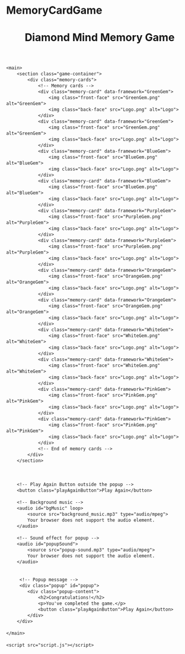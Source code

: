 # MemoryCardGame
<!DOCTYPE html>
<html lang="en">
<head>
    <meta charset="UTF-8">
    <meta name="viewport" content="width=device-width, initial-scale=1.0">
    <title>Diamond Mind Memory Game</title>
    <link rel="stylesheet" href="style.css">
    <audio id="clickSound">
        <source src="click_sound.mp3" type="audio/mpeg">
        Your browser does not support the audio element.
    </audio>
</head>
<body>
    <header>
        <h1 class="title">Diamond Mind Memory Game</h1>
    </header>

    <main>
        <section class="game-container">
            <div class="memory-cards">
                <!-- Memory cards -->
                <div class="memory-card" data-framework="GreenGem">
                    <img class="front-face" src="GreenGem.png" alt="GreenGem">
                    <img class="back-face" src="Logo.png" alt="Logo">
                </div>
                <div class="memory-card" data-framework="GreenGem">
                    <img class="front-face" src="GreenGem.png" alt="GreenGem">
                    <img class="back-face" src="Logo.png" alt="Logo">
                </div>
                <div class="memory-card" data-framework="BlueGem">
                    <img class="front-face" src="BlueGem.png" alt="BlueGem">
                    <img class="back-face" src="Logo.png" alt="Logo">
                </div>
                <div class="memory-card" data-framework="BlueGem">
                    <img class="front-face" src="BlueGem.png" alt="BlueGem">
                    <img class="back-face" src="Logo.png" alt="Logo">
                </div>
                <div class="memory-card" data-framework="PurpleGem">
                    <img class="front-face" src="PurpleGem.png" alt="PurpleGem">
                    <img class="back-face" src="Logo.png" alt="Logo">
                </div>
                <div class="memory-card" data-framework="PurpleGem">
                    <img class="front-face" src="PurpleGem.png" alt="PurpleGem">
                    <img class="back-face" src="Logo.png" alt="Logo">
                </div>
                <div class="memory-card" data-framework="OrangeGem">
                    <img class="front-face" src="OrangeGem.png" alt="OrangeGem">
                    <img class="back-face" src="Logo.png" alt="Logo">
                </div>
                <div class="memory-card" data-framework="OrangeGem">
                    <img class="front-face" src="OrangeGem.png" alt="OrangeGem">
                    <img class="back-face" src="Logo.png" alt="Logo">
                </div>
                <div class="memory-card" data-framework="WhiteGem">
                    <img class="front-face" src="WhiteGem.png" alt="WhiteGem">
                    <img class="back-face" src="Logo.png" alt="Logo">
                </div>
                <div class="memory-card" data-framework="WhiteGem">
                    <img class="front-face" src="WhiteGem.png" alt="WhiteGem">
                    <img class="back-face" src="Logo.png" alt="Logo">
                </div>
                <div class="memory-card" data-framework="PinkGem">
                    <img class="front-face" src="PinkGem.png" alt="PinkGem">
                    <img class="back-face" src="Logo.png" alt="Logo">
                </div>
                <div class="memory-card" data-framework="PinkGem">
                    <img class="front-face" src="PinkGem.png" alt="PinkGem">
                    <img class="back-face" src="Logo.png" alt="Logo">
                </div>
                <!-- End of memory cards -->
            </div>
        </section>

       

        <!-- Play Again Button outside the popup -->
        <button class="playAgainButton">Play Again</button>

        <!-- Background music -->
        <audio id="bgMusic" loop>
            <source src="background_music.mp3" type="audio/mpeg">
            Your browser does not support the audio element.
        </audio>

        <!-- Sound effect for popup -->
        <audio id="popupSound">
            <source src="popup-sound.mp3" type="audio/mpeg">
            Your browser does not support the audio element.
        </audio>


         <!-- Popup message -->
         <div class="popup" id="popup">
            <div class="popup-content">
                <h2>Congratulations!</h2>
                <p>You've completed the game.</p>
                <button class="playAgainButton">Play Again</button>
            </div>
        </div>

    </main>

    <script src="script.js"></script>
</body>
</html>
